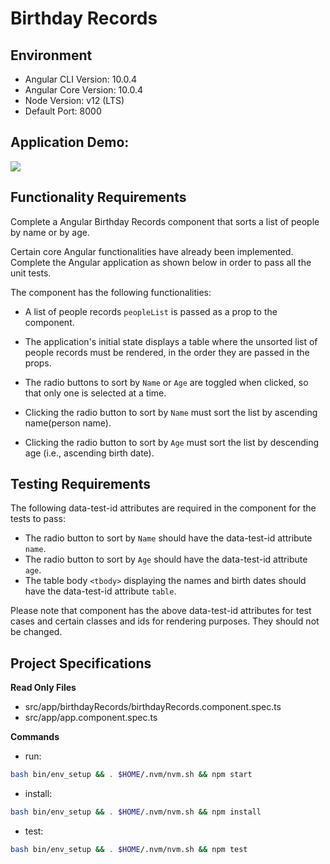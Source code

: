 # Birthday Records

## Environment 

- Angular CLI Version: 10.0.4
- Angular Core Version: 10.0.4
- Node Version: v12 (LTS)
- Default Port: 8000

## Application Demo:

![](https://hrcdn.net/s3_pub/istreet-assets/UX0PXMgCTqCa-cwRhTq2Ew/birthday-records.gif)

## Functionality Requirements

Complete a Angular Birthday Records component that sorts a list of people by name or by age.

Certain core Angular functionalities have already been implemented. Complete the Angular application as shown below in order to pass all the unit tests.

The component has the following functionalities:

- A list of people records `peopleList` is passed as a prop to the component.

- The application's initial state displays a table where the unsorted list of people records must be rendered, in the order they are passed in the props.

- The radio buttons to sort by `Name` or `Age` are toggled when clicked, so that only one is selected at a time.

- Clicking the radio button to sort by `Name` must sort the list by ascending name(person name).

- Clicking the radio button to sort by `Age` must sort the list by descending age (i.e., ascending birth date).

## Testing Requirements

The following data-test-id attributes are required in the component for the tests to pass:

- The radio button to sort by `Name` should have the data-test-id attribute `name`.
- The radio button to sort by `Age` should have the data-test-id attribute `age`.
- The table body `<tbody>` displaying the names and birth dates should have the data-test-id attribute `table`.

Please note that component has the above data-test-id attributes for test cases and certain classes and ids for rendering purposes. They should not be changed.

## Project Specifications

**Read Only Files**
- src/app/birthdayRecords/birthdayRecords.component.spec.ts
- src/app/app.component.spec.ts

**Commands**
- run: 
```bash
bash bin/env_setup && . $HOME/.nvm/nvm.sh && npm start
```
- install: 
```bash
bash bin/env_setup && . $HOME/.nvm/nvm.sh && npm install
```
- test: 
```bash
bash bin/env_setup && . $HOME/.nvm/nvm.sh && npm test
```

